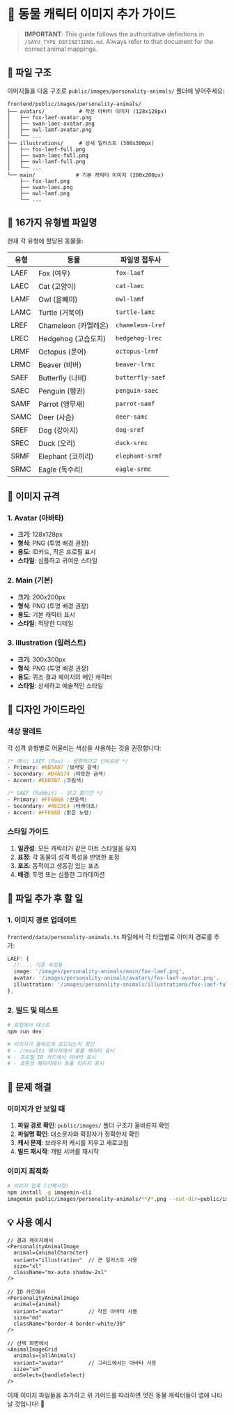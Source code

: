 # 🎨 동물 캐릭터 이미지 추가 가이드

> **IMPORTANT**: This guide follows the authoritative definitions in `/SAYU_TYPE_DEFINITIONS.md`. 
> Always refer to that document for the correct animal mappings.

## 📁 파일 구조

이미지들을 다음 구조로 `public/images/personality-animals/` 폴더에 넣어주세요:

```
frontend/public/images/personality-animals/
├── avatars/           # 작은 아바타 이미지 (128x128px)
│   ├── fox-laef-avatar.png
│   ├── swan-laec-avatar.png
│   ├── owl-lamf-avatar.png
│   └── ...
├── illustrations/     # 상세 일러스트 (300x300px)
│   ├── fox-laef-full.png
│   ├── swan-laec-full.png
│   ├── owl-lamf-full.png
│   └── ...
└── main/             # 기본 캐릭터 이미지 (200x200px)
    ├── fox-laef.png
    ├── swan-laec.png
    ├── owl-lamf.png
    └── ...
```

## 🦊 16가지 유형별 파일명

현재 각 유형에 할당된 동물들:

| 유형 | 동물 | 파일명 접두사 |
|------|------|---------------|
| LAEF | Fox (여우) | `fox-laef` |
| LAEC | Cat (고양이) | `cat-laec` |
| LAMF | Owl (올빼미) | `owl-lamf` |
| LAMC | Turtle (거북이) | `turtle-lamc` |
| LREF | Chameleon (카멜레온) | `chameleon-lref` |
| LREC | Hedgehog (고슴도치) | `hedgehog-lrec` |
| LRMF | Octopus (문어) | `octopus-lrmf` |
| LRMC | Beaver (비버) | `beaver-lrmc` |
| SAEF | Butterfly (나비) | `butterfly-saef` |
| SAEC | Penguin (펭귄) | `penguin-saec` |
| SAMF | Parrot (앵무새) | `parrot-samf` |
| SAMC | Deer (사슴) | `deer-samc` |
| SREF | Dog (강아지) | `dog-sref` |
| SREC | Duck (오리) | `duck-srec` |
| SRMF | Elephant (코끼리) | `elephant-srmf` |
| SRMC | Eagle (독수리) | `eagle-srmc` |

## 📐 이미지 규격

### 1. Avatar (아바타)
- **크기**: 128x128px
- **형식**: PNG (투명 배경 권장)
- **용도**: ID카드, 작은 프로필 표시
- **스타일**: 심플하고 귀여운 스타일

### 2. Main (기본)
- **크기**: 200x200px  
- **형식**: PNG (투명 배경 권장)
- **용도**: 기본 캐릭터 표시
- **스타일**: 적당한 디테일

### 3. Illustration (일러스트)
- **크기**: 300x300px
- **형식**: PNG (투명 배경 권장)
- **용도**: 퀴즈 결과 페이지의 메인 캐릭터
- **스타일**: 상세하고 예술적인 스타일

## 🎨 디자인 가이드라인

### 색상 팔레트
각 성격 유형별로 어울리는 색상을 사용하는 것을 권장합니다:

```css
/* 예시: LAEF (Fox) - 몽환적이고 신비로운 */
- Primary: #8B5A87 (보라빛 갈색)
- Secondary: #D4A574 (따뜻한 금색)
- Accent: #E8D5B7 (크림색)

/* SAEF (Rabbit) - 밝고 활기찬 */
- Primary: #FF6B6B (산호색)
- Secondary: #4ECDC4 (터콰이즈)
- Accent: #FFE66D (밝은 노랑)
```

### 스타일 가이드
1. **일관성**: 모든 캐릭터가 같은 아트 스타일을 유지
2. **표정**: 각 동물의 성격 특성을 반영한 표정
3. **포즈**: 동적이고 생동감 있는 포즈
4. **배경**: 투명 또는 심플한 그라데이션

## 🚀 파일 추가 후 할 일

### 1. 이미지 경로 업데이트

`frontend/data/personality-animals.ts` 파일에서 각 타입별로 이미지 경로를 추가:

```typescript
LAEF: {
  // ... 기존 속성들
  image: '/images/personality-animals/main/fox-laef.png',
  avatar: '/images/personality-animals/avatars/fox-laef-avatar.png',
  illustration: '/images/personality-animals/illustrations/fox-laef-full.png'
},
```

### 2. 빌드 및 테스트

```bash
# 로컬에서 테스트
npm run dev

# 이미지가 올바르게 로드되는지 확인
# - /results 페이지에서 동물 캐릭터 표시
# - 프로필 ID 카드에서 아바타 표시
# - 호환성 페이지에서 동물 이미지 표시
```

## 🔧 문제 해결

### 이미지가 안 보일 때
1. **파일 경로 확인**: `public/images/` 폴더 구조가 올바른지 확인
2. **파일명 확인**: 대소문자와 확장자가 정확한지 확인
3. **캐시 문제**: 브라우저 캐시를 지우고 새로고침
4. **빌드 재시작**: 개발 서버를 재시작

### 이미지 최적화
```bash
# 이미지 압축 (선택사항)
npm install -g imagemin-cli
imagemin public/images/personality-animals/**/*.png --out-dir=public/images/personality-animals/optimized --plugin=pngquant
```

## 💡 사용 예시

```tsx
// 결과 페이지에서
<PersonalityAnimalImage 
  animal={animalCharacter}
  variant="illustration"  // 큰 일러스트 사용
  size="xl"
  className="mx-auto shadow-2xl"
/>

// ID 카드에서
<PersonalityAnimalImage 
  animal={animal}
  variant="avatar"        // 작은 아바타 사용
  size="md"
  className="border-4 border-white/30"
/>

// 선택 화면에서
<AnimalImageGrid
  animals={allAnimals}
  variant="avatar"        // 그리드에서는 아바타 사용
  size="sm"
  onSelect={handleSelect}
/>
```

이제 이미지 파일들을 추가하고 위 가이드를 따라하면 멋진 동물 캐릭터들이 앱에 나타날 것입니다! 🎉